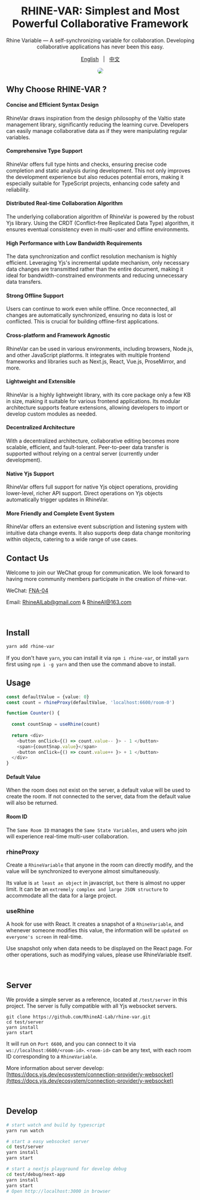 <div align="center">

# RHINE-VAR: Simplest and Most Powerful Collaborative Framework

Rhine Variable — A self-synchronizing variable for collaboration.
Developing collaborative applications has never been this easy.


[English](README.md) &nbsp; | &nbsp; [中文](README_zh.md)

<img src='./assets/images/example1.png' style="border-radius: 10px; max-width: 840px"/>

</div>


## Why Choose RHINE-VAR ?

#### Concise and Efficient Syntax Design
RhineVar draws inspiration from the design philosophy of the Valtio state management library, significantly reducing the learning curve. Developers can easily manage collaborative data as if they were manipulating regular variables.

#### Comprehensive Type Support
RhineVar offers full type hints and checks, ensuring precise code completion and static analysis during development. This not only improves the development experience but also reduces potential errors, making it especially suitable for TypeScript projects, enhancing code safety and reliability.

#### Distributed Real-time Collaboration Algorithm
The underlying collaboration algorithm of RhineVar is powered by the robust Yjs library. Using the CRDT (Conflict-free Replicated Data Type) algorithm, it ensures eventual consistency even in multi-user and offline environments.

#### High Performance with Low Bandwidth Requirements
The data synchronization and conflict resolution mechanism is highly efficient. Leveraging Yjs's incremental update mechanism, only necessary data changes are transmitted rather than the entire document, making it ideal for bandwidth-constrained environments and reducing unnecessary data transfers.

#### Strong Offline Support
Users can continue to work even while offline. Once reconnected, all changes are automatically synchronized, ensuring no data is lost or conflicted. This is crucial for building offline-first applications.

#### Cross-platform and Framework Agnostic
RhineVar can be used in various environments, including browsers, Node.js, and other JavaScript platforms. It integrates with multiple frontend frameworks and libraries such as Next.js, React, Vue.js, ProseMirror, and more.

#### Lightweight and Extensible
RhineVar is a highly lightweight library, with its core package only a few KB in size, making it suitable for various frontend applications. Its modular architecture supports feature extensions, allowing developers to import or develop custom modules as needed.

#### Decentralized Architecture
With a decentralized architecture, collaborative editing becomes more scalable, efficient, and fault-tolerant. Peer-to-peer data transfer is supported without relying on a central server (currently under development).

#### Native Yjs Support
RhineVar offers full support for native Yjs object operations, providing lower-level, richer API support. Direct operations on Yjs objects automatically trigger updates in RhineVar.

#### More Friendly and Complete Event System
RhineVar offers an extensive event subscription and listening system with intuitive data change events. It also supports deep data change monitoring within objects, catering to a wide range of use cases.



## Contact Us
Welcome to join our WeChat group for communication. We look forward to having more community members participate in the creation of rhine-var.

WeChat: [FNA-04]()

Email: [RhineAILab@gmail.com](rhineailab@gmail.com) & [RhineAI@163.com](RhineAI@163.com)

<br/>

## Install
```bash
yarn add rhine-var
```
If you don't have `yarn`, you can install it via `npm i rhine-var`, or install `yarn` first using `npm i -g yarn` and then use the command above to install.

## Usage

```typescript jsx
const defaultValue = {value: 0}
const count = rhineProxy(defaultValue, 'localhost:6600/room-0')

function Counter() {
  
  const countSnap = useRhine(count)
  
  return <div>
    <button onClick={() => count.value-- }> - 1 </button>
    <span>{countSnap.value}</span>
    <button onClick={() => count.value++ }> + 1 </button>
  </div>
}
```
#### Default Value

When the room does not exist on the server, a default value will be used to create the room. If not connected to the server, data from the default value will also be returned.

#### Room ID

The `Same Room ID` manages the `Same State Variables`, and users who join will experience real-time multi-user collaboration.

### rhineProxy

Create a `RhineVariable` that anyone in the room can directly modify, and the value will be synchronized to everyone almost simultaneously.

Its value is `at least an object` in javascript, `but` there is almost no upper limit. It can be an `extremely complex and large JSON structure` to accommodate all the data for a large project.

### useRhine

A hook for use with React. It creates a snapshot of a `RhineVariable`, and whenever someone modifies this value, the information will be `updated on everyone's screen` in real-time.

Use snapshot only when data needs to be displayed on the React page. For other operations, such as modifying values, please use RhineVariable itself.

<br/>

## Server
We provide a simple server as a reference, located at `/test/server` in this project. The server is fully compatible with all Yjs websocket servers.
```
git clone https://github.com/RhineAI-Lab/rhine-var.git
cd test/server
yarn install
yarn start
```
It will run on `Port 6600`, and you can connect to it via `ws://localhost:6600/<room-id>`. `<room-id>` can be any text, with each room ID corresponding to a `RhineVariable`.

More information about server develop: [https://docs.yjs.dev/ecosystem/connection-provider/y-websocket](https://docs.yjs.dev/ecosystem/connection-provider/y-websocket)

<br/>

## Develop

```bash
# start watch and build by typescript
yarn run watch

# start a easy websocket server
cd test/server
yarn install
yarn start

# start a nextjs playground for develop debug
cd test/debug/next-app
yarn install
yarn start
# Open http://localhost:3000 in browser
```

<br/>

